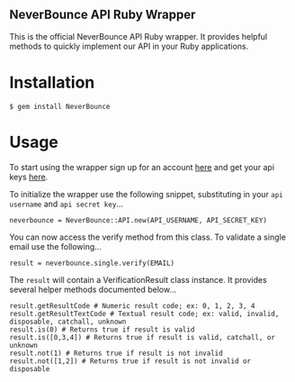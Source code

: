 NeverBounce API Ruby Wrapper
---

This is the official NeverBounce API Ruby wrapper. It provides helpful methods to quickly implement our API in your Ruby applications.

Installation
===

```
$ gem install NeverBounce
```

Usage
===

To start using the wrapper sign up for an account [here](https://app.neverbounce.com/register) and get your api keys [here](https://app.neverbounce.com/settings/api).

To initialize the wrapper use the following snippet, substituting in your `api username` and `api secret key`...

```
neverbounce = NeverBounce::API.new(API_USERNAME, API_SECRET_KEY)
```

You can now access the verify method from this class. To validate a single email use the following...

```
result = neverbounce.single.verify(EMAIL)
```

The `result` will contain a VerificationResult class instance. It provides several helper methods documented below...

```
result.getResultCode # Numeric result code; ex: 0, 1, 2, 3, 4
result.getResultTextCode # Textual result code; ex: valid, invalid, disposable, catchall, unknown
result.is(0) # Returns true if result is valid
result.is([0,3,4]) # Returns true if result is valid, catchall, or unknown
result.not(1) # Returns true if result is not invalid
result.not([1,2]) # Returns true if result is not invalid or disposable
```
